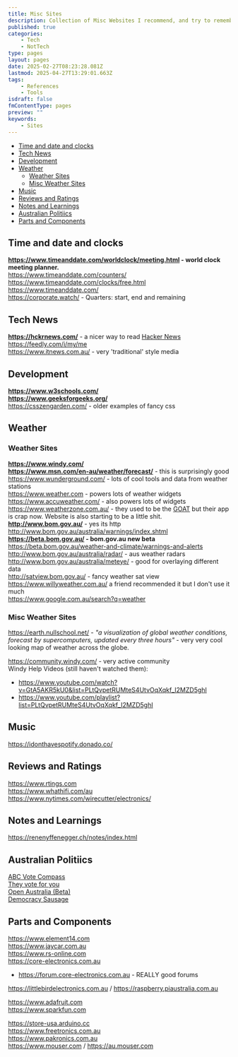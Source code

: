 ```yaml
---
title: Misc Sites
description: Collection of Misc Websites I recommend, and try to remember that don't really sit anywhere else.
published: true
categories:
    - Tech
    - NotTech
type: pages
layout: pages
date: 2025-02-27T08:23:28.081Z
lastmod: 2025-04-27T13:29:01.663Z
tags:
    - References
    - Tools
isdraft: false
fmContentType: pages
preview: ""
keywords:
    - Sites
---
```


<!--- cSpell:disable --->
* [Time and date and clocks](#time-and-date-and-clocks)
* [Tech News](#tech-news)
* [Development](#development)
* [Weather](#weather)
  * [Weather Sites](#weather-sites)
  * [Misc Weather Sites](#misc-weather-sites)
* [Music](#music)
* [Reviews and Ratings](#reviews-and-ratings)
* [Notes and Learnings](#notes-and-learnings)
* [Australian Politiics](#australian-politiics)
* [Parts and Components](#parts-and-components)
<!--- cSpell:enable --->

## Time and date and clocks

**<https://www.timeanddate.com/worldclock/meeting.html> - world clock meeting planner.**\
<https://www.timeanddate.com/counters/>\
<https://www.timeanddate.com/clocks/free.html>\
<https://www.timeanddate.com/>\
<https://corporate.watch/> - Quarters: start, end and remaining

## Tech News

**<https://hckrnews.com/>** - a nicer way to read [Hacker News](https://news.ycombinator.com/)\
<https://feedly.com/i/my/me>\
<https://www.itnews.com.au/> - very 'traditional' style media

## Development

**<https://www.w3schools.com/>**\
**<https://www.geeksforgeeks.org/>**\
<https://csszengarden.com/> - older examples of fancy css

## Weather

### Weather Sites

**<https://www.windy.com/>**\
**<https://www.msn.com/en-au/weather/forecast/>** - this is surprisingly good\
<https://www.wunderground.com/> - lots of cool tools and data from weather stations\
<https://www.weather.com> - powers lots of weather widgets\
<https://www.accuweather.com/> - also powers lots of widgets\
<https://www.weatherzone.com.au/> - they used to be the <ins>GOAT</ins> but their app is crap now. Website is also starting to be a little shit.\
**<http://www.bom.gov.au/>** - yes its http\
<http://www.bom.gov.au/australia/warnings/index.shtml>
**<https://beta.bom.gov.au/> - bom.gov.au new beta**\
<https://beta.bom.gov.au/weather-and-climate/warnings-and-alerts>\
<http://www.bom.gov.au/australia/radar/> - aus weather radars\
<http://www.bom.gov.au/australia/meteye/> - good for overlaying different data\
<http://satview.bom.gov.au/> - fancy weather sat view\
<https://www.willyweather.com.au/> a friend recommended it but I don't use it much\
<https://www.google.com.au/search?q=weather>

### Misc Weather Sites

<https://earth.nullschool.net/> - *"a visualization of global weather conditions, forecast by supercomputers, updated every three hours"* - very very cool looking map of weather across the globe.

<https://community.windy.com/> - very active community\
Windy Help Videos (still haven't watched them):

* <https://www.youtube.com/watch?v=GtA5AKR5kU0&list=PLtQvpetRUMteS4UtvOqXqkf_I2MZD5ghI>
* <https://www.youtube.com/playlist?list=PLtQvpetRUMteS4UtvOqXqkf_I2MZD5ghI>

## Music

<https://idonthavespotify.donado.co/>

## Reviews and Ratings

<https://www.rtings.com>\
<https://www.whathifi.com/au>\
<https://www.nytimes.com/wirecutter/electronics/>

## Notes and Learnings

<https://renenyffenegger.ch/notes/index.html>

## Australian Politiics

[ABC Vote Compass](https://www.abc.net.au/news/vote-compass)\
[They vote for you](https://theyvoteforyou.org.au)\
[Open Australia (Beta)](https://www.openaustralia.org.au)\
[Democracy Sausage](https://democracysausage.org)

## Parts and Components

<https://www.element14.com>\
<https://www.jaycar.com.au>\
<https://www.rs-online.com>\
<https://core-electronics.com.au>

* <https://forum.core-electronics.com.au> - REALLY good forums

<https://littlebirdelectronics.com.au> / <https://raspberry.piaustralia.com.au>

<https://www.adafruit.com>\
<https://www.sparkfun.com>

<https://store-usa.arduino.cc>\
<https://www.freetronics.com.au>\
<https://www.pakronics.com.au>\
<https://www.mouser.com> / <https://au.mouser.com>
